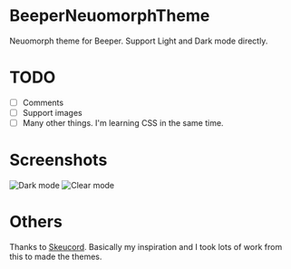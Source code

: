 # BeeperNeuomorphTheme
Neuomorph theme for Beeper.
Support Light and Dark mode directly. 

# TODO
- [ ] Comments
- [ ] Support images
- [ ] Many other things. I'm learning CSS in the same time.

# Screenshots
![Dark mode](https://i.imgur.com/dQPSIkV.png)
![Clear mode](https://i.imgur.com/l4sqPJP.png)

# Others
Thanks to [Skeucord](https://github.com/Marda33/SkeuoCord/tree/master). Basically my inspiration and I took lots of work from this to made the themes. 
